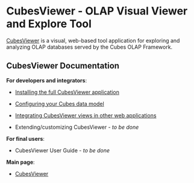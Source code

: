 CubesViewer - OLAP Visual Viewer and Explore Tool
=================================================

[CubesViewer](https://github.com/jjmontesl/cubesviewer) is a visual, web-based tool application 
for exploring and analyzing OLAP databases served by the Cubes OLAP Framework.


CubesViewer Documentation
-------------------------

**For developers and integrators**:

* [Installing the full CubesViewer application](cubesviewer-gui-installation.md)
* [Configuring your Cubes data model](cubesviewer-model.md)
* [Integrating CubesViewer views in other web applications](cubesviewer-static.md)

* Extending/customizing CubesViewer - _to be done_

**For final users**:

* CubesViewer User Guide - _to be done_

**Main page**:

* [CubesViewer](https://github.com/jjmontesl/cubesviewer)

